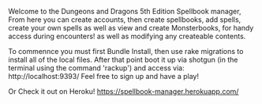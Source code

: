 Welcome to the Dungeons and Dragons 5th Edition Spellbook manager,
From here you can create accounts, then create spellbooks, add spells, create your own spells as well as view and create Monsterbooks, for handy access during encounters!
as well as modifying any createable contents.

To commennce you must first Bundle Install, then use rake migrations to install all of the local files.
After that point boot it up via shotgun (in the terminal using the command 'rackup')  and access via: http://localhost:9393/
Feel free to sign up and have a play!

Or Check it out on Heroku! https://spellbook-manager.herokuapp.com/
